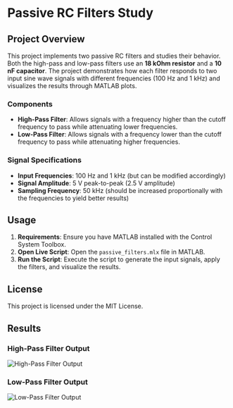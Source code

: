 # Passive RC Filters Study

## Project Overview

This project implements two passive RC filters and studies their behavior. Both the high-pass and low-pass filters use an **18 kOhm resistor** and a **10 nF capacitor**. The project demonstrates how each filter responds to two input sine wave signals with different frequencies (100 Hz and 1 kHz) and visualizes the results through MATLAB plots.

### Components

- **High-Pass Filter**: Allows signals with a frequency higher than the cutoff frequency to pass while attenuating lower frequencies.
- **Low-Pass Filter**: Allows signals with a frequency lower than the cutoff frequency to pass while attenuating higher frequencies.

### Signal Specifications

- **Input Frequencies**: 100 Hz and 1 kHz (but can be modified accordingly)
- **Signal Amplitude**: 5 V peak-to-peak (2.5 V amplitude)
- **Sampling Frequency**: 50 kHz (should be increased proportionally with the frequencies to yield better results)

## Usage

1. **Requirements**: Ensure you have MATLAB installed with the Control System Toolbox.
2. **Open Live Script**: Open the `passive_filters.mlx` file in MATLAB.
3. **Run the Script**: Execute the script to generate the input signals, apply the filters, and visualize the results.

## License

This project is licensed under the MIT License.

## Results

### High-Pass Filter Output
![High-Pass Filter Output](images/high_pass_filter_output.png)

### Low-Pass Filter Output
![Low-Pass Filter Output](images/low_pass_filter_output.png)
